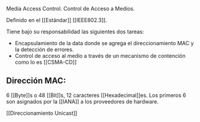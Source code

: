 Media Access Control. Control de Acceso a Medios.

Definido en el [[Estándar]] [[IEEE802.3]]. 

Tiene bajo su responsabilidad las siguientes dos tareas:
- Encapsulamiento de la data donde se agrega el direccionamiento MAC y la detección de errores.
- Control de acceso al medio a través de un mecanismo de contención como lo es [[CSMA-CD]]
## Dirección MAC:
6 [[Byte]]s o 48 [[Bit]]s, 12 caracteres [[Hexadecimal]]es. Los primeros 6 son asignados por la [[IANA]] a los proveedores de hardware.

[[Direccionamiento Unicast]]

